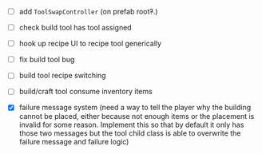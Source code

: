 - [ ] add `ToolSwapController` (on prefab root~~?~~.)
- [ ] check build tool has tool assigned
- [ ] hook up recipe UI to recipe tool generically

- [ ] fix build tool bug
- [ ] build tool recipe switching
- [ ] build/craft tool consume inventory items
- [x] failure message system (need a way to tell the player why the building cannot be placed, either because not enough items or the placement is invalid for some reason. Implement this so that by default it only has those two messages but the tool child class is able to overwrite the failure message and failure logic)